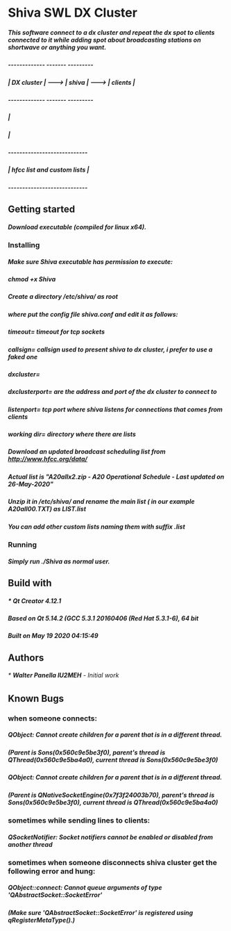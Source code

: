 # Shiva SWL DX Cluster

##### This software connect to a dx cluster and repeat the dx spot to clients connected to it while adding spot about broadcasting stations on shortwave or anything you want.
#####
#####      -------------        -------         ---------
#####     | DX cluster  | ---> | shiva | --->  | clients |
#####      -------------        -------         ---------
#####                             |
#####                             |
#####                ----------------------------
#####               | hfcc list and custom lists |
#####                ----------------------------
#####
#####
## Getting started
##### Download executable (compiled for linux x64).

### Installing
##### Make sure Shiva executable has permission to execute:
##### chmod +x Shiva
##### Create a directory /etc/shiva/ as root
##### where put the config file shiva.conf and edit it as follows:
#####
#####    timeout= timeout for tcp sockets
#####    callsign= callsign used to present shiva to dx cluster, i prefer to use a faked one
#####    dxcluster=
#####    dxclusterport= are the address and port of the dx cluster to connect to
#####    listenport= tcp port where shiva listens for connections that comes from clients
#####    working dir= directory where there are lists
#####
##### Download an updated broadcast scheduling list from http://www.hfcc.org/data/
##### Actual list is "A20allx2.zip - A20 Operational Schedule - Last updated on 26-May-2020"
##### Unzip it in /etc/shiva/ and rename the main list ( in our example A20all00.TXT) as LIST.list
##### You can add other custom lists naming them with suffix .list

### Running
##### Simply run ./Shiva as normal user.

## Build with
##### *   Qt Creator 4.12.1
#####     Based on Qt 5.14.2 (GCC 5.3.1 20160406 (Red Hat 5.3.1-6), 64 bit
#####     Built on May 19 2020 04:15:49

## Authors

###### * **Walter Panella IU2MEH** - *Initial work*

## Known Bugs

### when someone connects:

##### QObject: Cannot create children for a parent that is in a different thread.
##### (Parent is Sons(0x560c9e5be3f0), parent's thread is QThread(0x560c9e5ba4a0), current thread is Sons(0x560c9e5be3f0)
##### QObject: Cannot create children for a parent that is in a different thread.
##### (Parent is QNativeSocketEngine(0x7f3f24003b70), parent's thread is Sons(0x560c9e5be3f0), current thread is QThread(0x560c9e5ba4a0)

### sometimes while sending lines to clients:

##### QSocketNotifier: Socket notifiers cannot be enabled or disabled from another thread

### sometimes when someone disconnects shiva cluster get the following error and hung:

##### QObject::connect: Cannot queue arguments of type 'QAbstractSocket::SocketError'
##### (Make sure 'QAbstractSocket::SocketError' is registered using qRegisterMetaType().)

